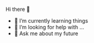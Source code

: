 Hi there 👋

- 🌱 I’m currently learning things
- 🤔 I’m looking for help with ...
- 💬 Ask me about my future
